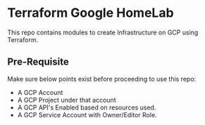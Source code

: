 # Terraform Google HomeLab

This repo contains  modules to create Infrastructure on GCP using Terraform.

## Pre-Requisite 

Make sure below points exist before proceeding to use this repo:

- A GCP Account 
- A GCP Project under that account 
- A GCP API's Enabled based on resources used.
- A GCP Service Account with Owner/Editor Role.